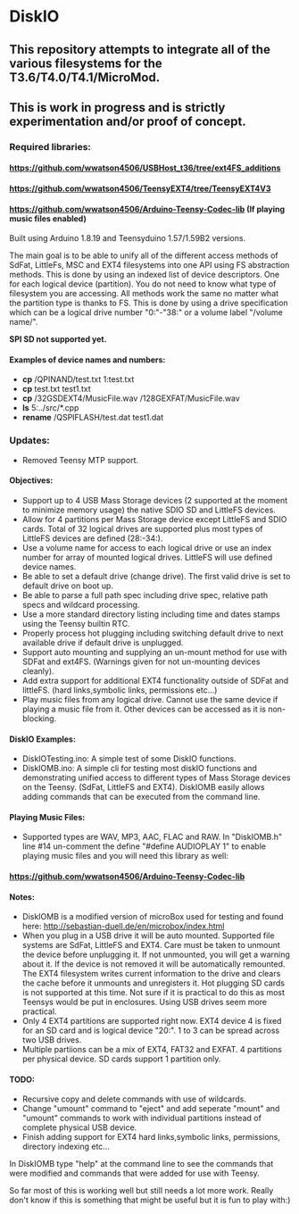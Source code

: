 # DiskIO

## This repository attempts to integrate all of the various filesystems for the T3.6/T4.0/T4.1/MicroMod.

## This is work in progress and is strictly experimentation and/or proof of concept. 

### Required libraries:
 
 #### https://github.com/wwatson4506/USBHost_t36/tree/ext4FS_additions
 
 #### https://github.com/wwatson4506/TeensyEXT4/tree/TeensyEXT4V3
 
 #### https://github.com/wwatson4506/Arduino-Teensy-Codec-lib (If playing music files enabled)

 
Built using Arduino 1.8.19 and Teensyduino 1.57/1.59B2 versions.

The main goal is to be able to unify all of the different access methods of SdFat, LittleFs, MSC and EXT4 filesystems into one API using FS abstraction methods. This is done by using an indexed list of device descriptors. One for each logical device (partition). You do not need to know what type of filesystem you are accessing. All methods work the same no matter what the partition type is thanks to FS. This is done by using a drive specification which can be a logical drive number "0:"-"38:" or a volume label "/volume name/".

**SPI SD not supported yet.**

#### Examples of device names and numbers:
 * **cp** /QPINAND/test.txt 1:test.txt
 * **cp** test.txt test1.txt
 * **cp** /32GSDEXT4/MusicFile.wav /128GEXFAT/MusicFile.wav
 * **ls** 5:../src/*.cpp
 * **rename** /QSPIFLASH/test.dat test1.dat

### Updates:

 - Removed Teensy MTP support.

#### Objectives:

- Support up to 4 USB Mass Storage devices (2 supported at the moment to minimize memory usage) the native SDIO SD and LittleFS devices.
- Allow for 4 partitions per Mass Storage device except LittleFS and SDIO cards. Total of 32 logical drives are supported plus most types of LittleFS devices are defined (28:-34:).
- Use a volume name for access to each logical drive or use an index number for array of mounted logical drives. LittleFS will use defined device names.
- Be able to set a default drive (change drive). The first valid drive is set to default drive on boot up.
- Be able to parse a full path spec including drive spec, relative path specs and wildcard processing.
- Use a more standard directory listing including time and dates stamps using the Teensy builtin RTC.
- Properly process hot plugging including switching default drive to next available drive if default drive is unplugged.
- Support auto mounting and supplying an un-mount method for use with SDFat and ext4FS. (Warnings given for not un-mounting devices cleanly).
- Add extra support for additional EXT4 functionality outside of SDFat and littleFS. (hard links,symbolic links, permissions etc...)
- Play music files from any logical drive. Cannot use the same device if playing a music file from it. Other devices can be accessed as it is non-blocking. 

#### DiskIO Examples:
- DiskIOTesting.ino: A simple test of some DiskIO functions.
- DiskIOMB.ino: A simple cli for testing most diskIO functions and demonstrating unified access to different types of Mass Storage devices on the Teensy. (SdFat, LittleFS and EXT4). DiskIOMB easily allows adding commands that can be executed from the command line. 

#### Playing Music Files:
- Supported types are WAV, MP3, AAC, FLAC and RAW. In "DiskIOMB.h" line #14 un-comment the define "#define AUDIOPLAY 1" to enable playing music files and you will need this library as well:
#### https://github.com/wwatson4506/Arduino-Teensy-Codec-lib


#### Notes:

 - DiskIOMB is a modified version of microBox used for testing and found here: http://sebastian-duell.de/en/microbox/index.html
 - When you plug in a USB drive it will be auto mounted. Supported file systems are SdFat, LittleFS and EXT4. Care must be taken to unmount the device before unplugging it. If not unmounted, you will get a warning about it. If the device is not removed it will be automatically remounted. The EXT4 filesystem writes current information to the drive and clears the cache before it unmounts and unregisters it. Hot plugging SD cards is not supported at this time. Not sure if it is practical to do this as most Teensys would be put in enclosures. Using USB drives seem more practical.
 - Only 4 EXT4 partitions are supported right now. EXT4 device 4 is fixed for an SD card and is logical device "20:". 1 to 3 can be spread across two USB drives.
 - Multiple partiions can be a mix of EXT4, FAT32 and EXFAT. 4 partitions per physical device. SD cards support 1 partition only.

#### TODO:
 - Recursive copy and delete commands with use of wildcards.
 - Change "umount" command to "eject" and add seperate "mount" and "umount" commands to work with individual partitions instead of complete physical USB device.
 - Finish adding support for EXT4 hard links,symbolic links, permissions, directory indexing etc...

In DiskIOMB type "help" at the command line to see the commands that were modified and commands that were added for use with Teensy.

So far most of this is working well but still needs a lot more work. Really don't know if this is something that might be useful but it is fun to play with:)
